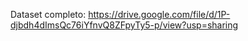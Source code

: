Dataset completo:
https://drive.google.com/file/d/1P-djbdh4dImsQc76iYfnvQ8ZFpyTy5-p/view?usp=sharing
